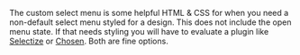 The custom select menu is some helpful HTML & CSS for when you need a non-default select menu styled for a design. This does not include the open menu state. If that needs styling you will have to evaluate a plugin like [Selectize](http://selectize.github.io/selectize.js/) or [Chosen](https://harvesthq.github.io/chosen/). Both are fine options.
